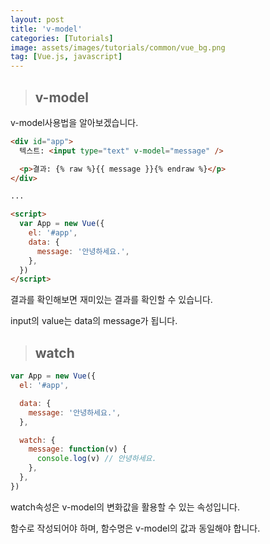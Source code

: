 ```yaml
---
layout: post
title: 'v-model'
categories: [Tutorials]
image: assets/images/tutorials/common/vue_bg.png
tag: [Vue.js, javascript]
---
```


> ## v-model

v-model사용법을 알아보겠습니다.

```html
<div id="app">
  텍스트: <input type="text" v-model="message" />

  <p>결과: {% raw %}{{ message }}{% endraw %}</p>
</div>

...

<script>
  var App = new Vue({
    el: '#app',
    data: {
      message: '안녕하세요.',
    },
  })
</script>
```

결과를 확인해보면 재미있는 결과를 확인할 수 있습니다.

input의 value는 data의 message가 됩니다.

> ## watch

```javascript
var App = new Vue({
  el: '#app',

  data: {
    message: '안녕하세요.',
  },

  watch: {
    message: function(v) {
      console.log(v) // 안녕하세요.
    },
  },
})
```

watch속성은 v-model의 변화값을 활용할 수 있는 속성입니다.

함수로 작성되어야 하며, 함수명은 v-model의 값과 동일해야 합니다.
